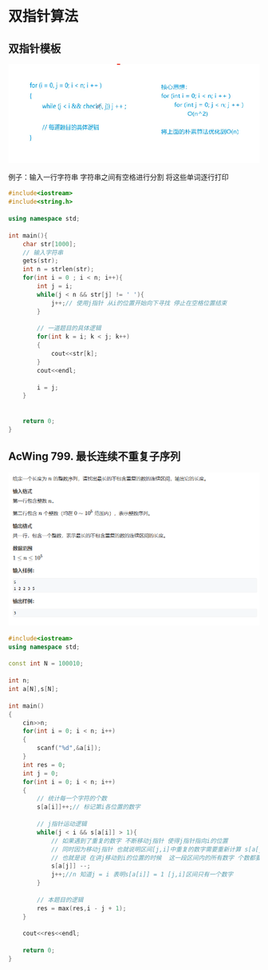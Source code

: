 # 双指针算法

## 双指针模板

![图 1](../../images/dd9653d207163cc1be2b9629eccfbe3700b4033882253105f58655190db37e1b.png)  

例子：输入一行字符串  字符串之间有空格进行分割 将这些单词逐行打印

```cpp
#include<iostream>
#include<string.h>

using namespace std;

int main(){
    char str[1000];
    // 输入字符串
    gets(str);
    int n = strlen(str);
    for(int i = 0 ; i < n; i++){
        int j = i;
        while(j < n && str[j] != ' '){
            j++;// 使用j指针 从i的位置开始向下寻找 停止在空格位置结束
        }
        
        // 一道题目的具体逻辑
        for(int k = i; k < j; k++)
        {
            cout<<str[k];
        }
        cout<<endl;
        
        i = j;
    }
    
    
    return 0;
}


```

## AcWing 799. 最长连续不重复子序列

![图 2](../../images/62c7393cc9bf7f7bd82d138e3364f8aaeb30720838a11faa7fe0a66eb50829f9.png)  

```cpp
#include<iostream>
using namespace std;

const int N = 100010;

int n;
int a[N],s[N];

int main()
{
    cin>>n;
    for(int i = 0; i < n; i++)
    {
        scanf("%d",&a[i]);
    }
    int res = 0;
    int j = 0;
    for(int i = 0; i < n; i++)
    {
        // 统计每一个字符的个数
        s[a[i]]++;// 标记第i各位置的数字 
        
        // j指针运动逻辑
        while(j < i && s[a[i]] > 1){
            // 如果遇到了重复的数字 不断移动j指针 使得j指针指向i的位置
            // 同时因为移动j指针 也就说明区间[j,i]中重复的数字需要重新计算 s[a[j]]--
            // 也就是说 在讲j移动到i的位置的时候  这一段区间内的所有数字 个数都要减一 因为最后的区间就是一个数
            s[a[j]] --;
            j++;//n 知道j = i 表明s[a[i]] = 1 [j,i]区间只有一个数字
        }
        
        // 本题目的逻辑
        res = max(res,i - j + 1);
    }
    
    cout<<res<<endl;
    
    return 0;
}

```
